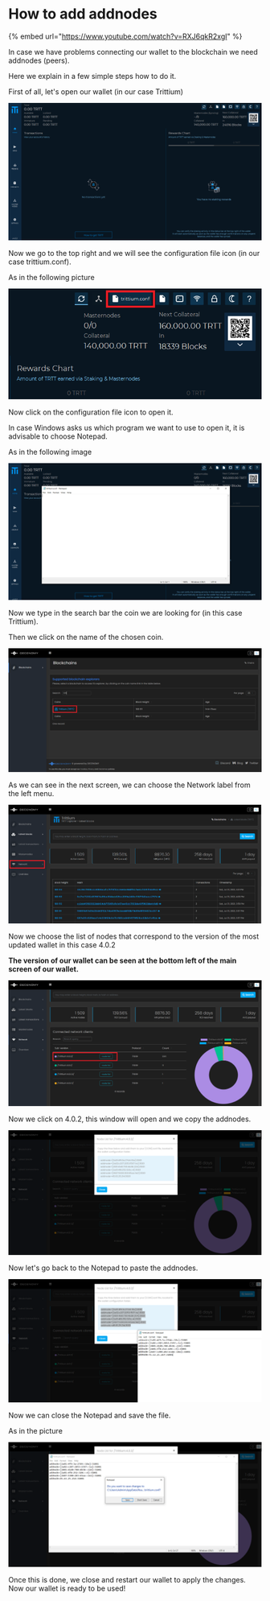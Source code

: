 # How to add addnodes

{% embed url="https://www.youtube.com/watch?v=RXJ6qkR2xgI" %}

In case we have problems connecting our wallet to the blockchain we need addnodes (peers).

Here we explain in a few simple steps how to do it.

First of all, let's open our wallet (in our case Trittium)

![](<../../.gitbook/assets/0 (7).png>)

Now we go to the top right and we will see the configuration file icon (in our case trittium.conf).

As in the following picture

![](../../.gitbook/assets/1.png)

Now click on the configuration file icon to open it.

In case Windows asks us which program we want to use to open it, it is advisable to choose Notepad.

As in the following image

![](<../../.gitbook/assets/2 (3).png>)

Now we type in the search bar the coin we are looking for (in this case Trittium).

Then we click on the name of the chosen coin.

![](<../../.gitbook/assets/4 (4).png>)

As we can see in the next screen, we can choose the Network label from the left menu.

![](<../../.gitbook/assets/5 (5).png>)

Now we choose the list of nodes that correspond to the version of the most updated wallet in this case 4.0.2

**The version of our wallet can be seen at the bottom left of the main screen of our wallet.**

![](<../../.gitbook/assets/6 (2).png>)

Now we click on 4.0.2, this window will open and we copy the addnodes.

![](<../../.gitbook/assets/7 (7).png>)

Now let's go back to the Notepad to paste the addnodes.

![](<../../.gitbook/assets/8 (5).png>)

Now we can close the Notepad and save the file.

As in the picture

![](../../.gitbook/assets/9.png)

Once this is done, we close and restart our wallet to apply the changes.\
Now our wallet is ready to be used!
